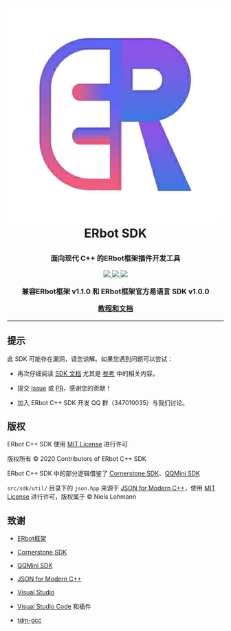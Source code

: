 <h1>
  <p align=center>
    <img src="Logo.png" alt="logo"/><br>
    <b>
      ERbot SDK
    </b>
  </p>
</h1>

<h3>
  <p align="center">
    面向现代 C++ 的ERbot框架插件开发工具
  </p>
  <p align="center">
    <a href="https://github.com/XC-Hsm/ERbotC-SDK/releases">
      <img src="https://img.shields.io/badge/release-v1.0.0-important.svg" />
    </a>
    <a href="https://zh.cppreference.com/w/cpp/17">
      <img src="https://img.shields.io/badge/language-C++17-informational.svg" />
    </a>
    <a href="./LICENSE">
        <img src="https://img.shields.io/badge/license-MIT-success.svg" />
    </a>
  </p>
  <p align="center">
    兼容ERbot框架 v1.1.0 和 ERbot框架官方易语言 SDK v1.0.0
  </p>
  <p align="center">
    <b>
      <a href="https://github.com/XC-Hsm/ERbotC-SDK/wiki">
        教程和文档
      </a>
    </b>
  </p>
</h3>

---

## 提示

此 SDK 可能存在漏洞，请您谅解。如果您遇到问题可以尝试：

- 再次仔细阅读 [SDK 文档](https://github.com/XC-Hsm/ERbotC-SDK/wiki/) 尤其是 [参考](https://github.com/XC-Hsm/ERbotC-SDK/wiki/参考) 中的相关内容。

- 提交 [Issue](https://github.com/XC-Hsm/ERbotC-SDK/issues) 或 [PR](https://github.com/XC-Hsm/ERbotC-SDK/pulls)，感谢您的贡献！

- 加入 ERbot C++ SDK 开发 QQ 群（347010035）与我们讨论。

## 版权

ERbot C++ SDK 使用 [MIT License](./LICENSE) 进行许可

版权所有 &copy; 2020 Contributors of ERbot C++ SDK

ERbot C++ SDK 中的部分逻辑借鉴了 [Cornerstone SDK](https://www.xiaolz.cn/)、[QQMini SDK](https://qqbot.coding.net/public/qqmini/QQMiniV2Cpp/git/)

`src/sdk/util/` 目录下的 `json.hpp` 来源于 [JSON for Modern C++](https://github.com/nlohmann/json)，使用 [MIT License](https://github.com/nlohmann/json/blob/develop/LICENSE.MIT) 进行许可，版权属于 &copy; Niels Lohmann

## 致谢

- [ERbot框架](https://www.xiaolz.cn/)

- [Cornerstone SDK](https://github.com/Sc-Softs/CornerstoneSDK)

- [QQMini SDK](https://qqbot.coding.net/public/qqmini/QQMiniV2Cpp/git/)

- [JSON for Modern C++](https://github.com/nlohmann/json)

- [Visual Studio](https://visualstudio.microsoft.com/vs/)

- [Visual Studio Code](https://code.visualstudio.com/) 和插件

- [tdm-gcc](https://jmeubank.github.io/tdm-gcc/)